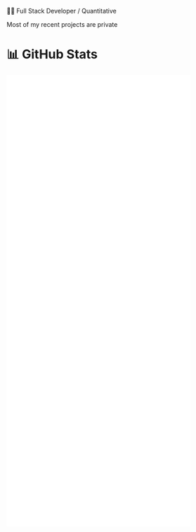 👨‍💻 Full Stack Developer / Quantitative<br/>

Most of my recent projects are private

# 📊 GitHub Stats

<p align="left"><img src="https://raw.githubusercontent.com/gameshler/gameshler/main/github-metrics.svg" /></p>
